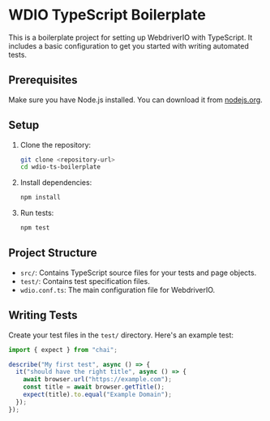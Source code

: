 # WDIO TypeScript Boilerplate

This is a boilerplate project for setting up WebdriverIO with TypeScript. It includes a basic configuration to get you started with writing automated tests.

## Prerequisites

Make sure you have Node.js installed. You can download it from [nodejs.org](https://nodejs.org/).

## Setup

1. Clone the repository:

   ```bash
   git clone <repository-url>
   cd wdio-ts-boilerplate
   ```

2. Install dependencies:

   ```bash
   npm install
   ```

3. Run tests:

   ```bash
   npm test
   ```

## Project Structure

- `src/`: Contains TypeScript source files for your tests and page objects.
- `test/`: Contains test specification files.
- `wdio.conf.ts`: The main configuration file for WebdriverIO.

## Writing Tests

Create your test files in the `test/` directory. Here's an example test:

```typescript
import { expect } from "chai";

describe("My first test", async () => {
  it("should have the right title", async () => {
    await browser.url("https://example.com");
    const title = await browser.getTitle();
    expect(title).to.equal("Example Domain");
  });
});
```
